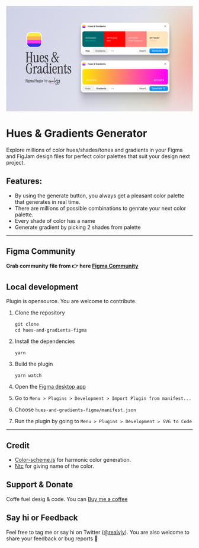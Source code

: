 [![Hues & Gradients](/src/preview.jpg)](https://www.figma.com/community/plugin/1361736324008749685/hues-gradients)

# Hues & Gradients Generator
Explore millions of color hues/shades/tones and gradients in your Figma and FigJam design files for perfect color palettes that suit your design next project. 



## Features:

- By using the generate button, you always get a pleasant color palette that generates in real time.
- There are millions of possible combinations to genrate your next color palette.
- Every shade of color has a name
- Generate gradient by picking 2 shades from palette

---
## Figma Community

**Grab community file from 👉 here [Figma Community](https://www.figma.com/community/plugin/1361736324008749685/hues-gradients)**

## Local development

Plugin is opensource. You are welcome to contribute.


1. Clone the repository

   ```shell
   git clone
   cd hues-and-gradients-figma
   ```

1. Install the dependencies

   ```shell
   yarn
   ```

1. Build the plugin

   ```
   yarn watch
   ```

1. Open the [Figma desktop app](https://www.figma.com/downloads/)

1. Go to `Menu > Plugins > Development > Import Plugin from manifest...`

1. Choose `hues-and-gradients-figma/manifest.json`

1. Run the plugin by going to `Menu > Plugins > Development > SVG to Code`

---

## Credit 
- [Color-scheme.js](https://github.com/c0bra/color-scheme-js) for harmonic color generation.
- [Ntc](https://chir.ag/projects/ntc/) for giving name of the color.


## Support & Donate

Coffe fuel desig & code. You can [Buy me a coffee](https://buymeacoffee.com/realvjy)

## Say hi or Feedback

Feel free to tag me or say hi on Twitter ([@realvjy](http://twitter.com/realvjy)). You are also welcome to share your feedback or bug reports 🙏
